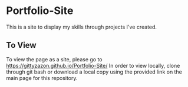 # Portfolio-Site
This is a site to display my skills through projects I've created.

## To View
To view the page as a site, please go to https://gittyzazon.github.io/Portfolio-Site/
In order to view locally, clone through git bash or download a local copy using the provided link on the main page for this repository.
